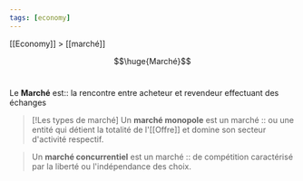 ```yaml
---
tags: [economy]
---
```

 
 [[Economy]] > [[marché]]

$$\huge{Marché}$$
<br>

Le **Marché** est:: la rencontre entre acheteur et revendeur effectuant des échanges
<!--SR:!2023-04-13,37,281-->

> [!Les types de marché]
>Un **marché monopole** est un marché :: ou une entité qui détient la totalité de l'[[Offre]] et domine son secteur d'activité respectif.
<!--SR:!2023-04-06,16,190-->
>Un **marché concurrentiel** est un marché :: de compétition caractérisé par la liberté ou l'indépendance des choix.
<!--SR:!2023-04-03,27,210-->

